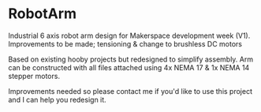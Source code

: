 # RobotArm
Industrial 6 axis robot arm design for Makerspace development week (V1). Improvements to be made; tensioning &amp; change to brushless DC motors

Based on existing hooby projects but redesigned to simplify assembly.
Arm can be constructed with all files attached using 4x NEMA 17 & 1x NEMA 14 stepper motors.

Improvements needed so please contact me if you'd like to use this project and I can help you redesign it.
